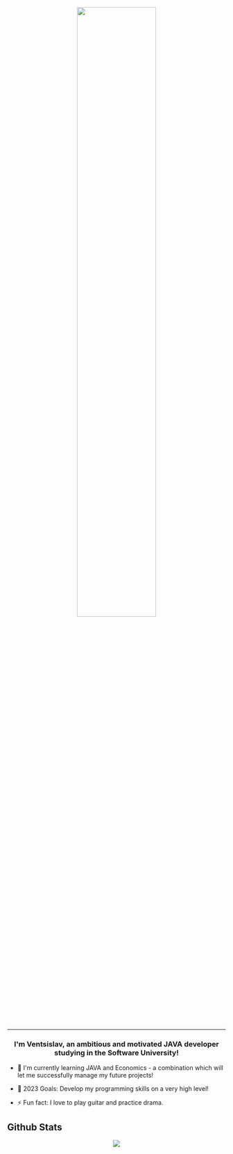 <div align="center">
  <img src="https://rishavanand.github.io/static/images/greetings.gif" align="center" style="width: 60%" />
</div>

---
### <div align="center">I'm Ventsislav, an ambitious and motivated JAVA developer studying in the Software University!</div>  

- 🌱 I'm currently learning JAVA and Economics - a combination which will let me successfully manage my future projects!

- 🤞 2023 Goals: Develop my programming skills on a very high level!

- ⚡ Fun fact: I love to play guitar and practice drama.

## Github Stats  
<div align="center"><a href="#"><img align="center" src="https://github-readme-stats.vercel.app/api?username=vntodorov&show_icons=true&include_all_commits=true&hide_border=true" /></a></div> 
